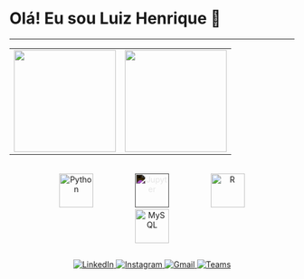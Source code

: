 # Olá! Eu sou Luiz Henrique 👋

---
<table align="center">
  <tr>
    <td>
      <a href="https://beacons.ai/LuizHenri1">
        <img height="180em" src="https://github-readme-stats.vercel.app/api?username=LuizHenri1&show_icons=true&theme=merko"/>
      </a>
    </td>
    <td>
      <a href="https://beacons.ai/LuizHenri1">
        <img height="180em" src="https://github-readme-stats.vercel.app/api/top-langs/?username=LuizHenri1&layout=compact&theme=merko"/>
      </a>
    </td>
  </tr>
</table>


<br>

<div style="text-align: center;">
  <img src="https://cdn.jsdelivr.net/gh/devicons/devicon@latest/icons/python/python-original.svg" alt="Python" width="60" height="60" style="display: inline-block; margin: 0 35px;"/>
  <img src="https://cdn.jsdelivr.net/gh/devicons/devicon@latest/icons/jupyter/jupyter-plain-wordmark.svg" alt="Jupyter" width="60" height="60" style="display: inline-block; margin: 0 35px; filter: invert(1);"/>
  <img src="https://cdn.jsdelivr.net/gh/devicons/devicon@latest/icons/r/r-original.svg" alt="R" width="60" height="60" style="display: inline-block; margin: 0 35px;"/>
  <img src="https://cdn.jsdelivr.net/gh/devicons/devicon@latest/icons/mysql/mysql-original-wordmark.svg" alt="MySQL" width="60" height="60" style="display: inline-block; margin: 0 35px;"/>
</div>

##
<p align="center">
  <a href="https://www.linkedin.com/in/luiz-henrique-95177a282">
    <img src="https://img.shields.io/badge/LinkedIn-0077B5?style=for-the-badge&logo=linkedin&logoColor=white" alt="LinkedIn">
  </a>
  <a href="https://www.instagram.com/LuizHenri17">
    <img src="https://img.shields.io/badge/Instagram-E4405F?style=for-the-badge&logo=instagram&logoColor=white" alt="Instagram">
  </a>
  <a href="mailto:luizhenri.trabalho@gmail.com">
    <img src="https://img.shields.io/badge/Gmail-D14836?style=for-the-badge&logo=gmail&logoColor=white" alt="Gmail">
  </a>
    <a href="https://teams.microsoft.com/">
    <img src="https://img.shields.io/badge/Teams-6264A7?style=for-the-badge&logo=microsoft-teams&logoColor=white" alt="Teams">
  </a>
</p>




